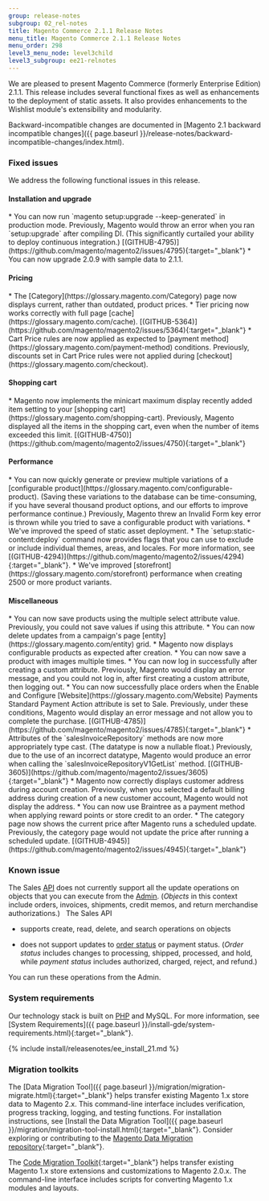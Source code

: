 ```yaml
---
group: release-notes
subgroup: 02_rel-notes
title: Magento Commerce 2.1.1 Release Notes
menu_title: Magento Commerce 2.1.1 Release Notes
menu_order: 298
level3_menu_node: level3child
level3_subgroup: ee21-relnotes
---
```


We are pleased to present Magento Commerce (formerly Enterprise Edition) 2.1.1. This release includes several functional fixes as well as enhancements to the deployment of static assets. It also provides enhancements to the Wishlist module's extensibility and modularity.


Backward-incompatible changes are documented in [Magento 2.1 backward incompatible changes]({{ page.baseurl }}/release-notes/backward-incompatible-changes/index.html).

### Fixed issues

We address the following functional issues in this release. 

#### Installation and upgrade

<!--- 55357/53777-->* You can now run `magento setup:upgrade --keep-generated` in production mode. Previously, Magento would throw an error when you ran `setup:upgrade` after compiling DI. (This significantly curtailed your ability to deploy continuous integration.) [(GITHUB-4795)](https://github.com/magento/magento2/issues/4795){:target="_blank"}


<!--- 56974-->* You can now upgrade 2.0.9 with sample data to 2.1.1. 

#### Pricing

<!--- 54320 -->* The [Category](https://glossary.magento.com/Category) page now displays current, rather than outdated,  product prices.


<!--- 55055 -->* Tier pricing now works correctly with full page [cache](https://glossary.magento.com/cache). [(GITHUB-5364)](https://github.com/magento/magento2/issues/5364){:target="_blank"} 


<!--- 45339 -->* Cart Price rules are now applied as expected to [payment method](https://glossary.magento.com/payment-method) conditions. Previously, discounts set in Cart Price rules were not applied during [checkout](https://glossary.magento.com/checkout).

#### Shopping cart

<!--- 53793 -->* Magento now implements the minicart maximum display recently added item setting to your [shopping cart](https://glossary.magento.com/shopping-cart).  Previously, Magento displayed all the items in the shopping cart, even when the number of items exceeded this limit. [(GITHUB-4750)](https://github.com/magento/magento2/issues/4750){:target="_blank"} 

#### Performance

<!--- 57410-->* You can now quickly generate or preview multiple variations of a [configurable product](https://glossary.magento.com/configurable-product). (Saving these variations to the database can be time-consuming, if you have several thousand product options, and our efforts to improve performance continue.) Previously, Magento threw an Invalid Form key error is thrown while you tried to save a configurable product with variations. 


<!--- 52660 -->* We've improved the speed of static asset deployment. 

<!--- 52614 -->* The `setup:static-content:deploy` command now provides flags that you can use to exclude or include individual themes, areas, and locales. For more information, see [(GITHUB-4294)](https://github.com/magento/magento2/issues/4294){:target="_blank"}. 


<!--- 55300, 55620, 54682-->* We've improved [storefront](https://glossary.magento.com/storefront) performance when creating 2500 or more product variants. 

#### Miscellaneous

<!--- 56892-->*  You can now save products using the multiple select attribute value. Previously, you could not save values if using this attribute. 

<!--- 55524/48429-->* You can now delete updates from a campaign's page [entity](https://glossary.magento.com/entity) grid. 



<!--- 56951-->* Magento now displays configurable products as expected after creation. 

<!--- 56582-->* You can now save a product with images multiple times. 


<!--- 56126 -->* You can now log in successfully after creating a custom attribute. Previously, Magento would display an error message, and you could not log in, after first creating a custom attribute, then logging out. 


<!--- 55598/54787 -->* You can now successfully place orders when the Enable and Configure [Website](https://glossary.magento.com/Website) Payments Standard Payment Action attribute is set to Sale. Previously, under these conditions, Magento would display an error message and not allow you to complete the purchase.  [(GITHUB-4785)](https://github.com/magento/magento2/issues/4785){:target="_blank"} 



<!--- 50026 -->* Attributes of the `salesInvoiceRepository` methods are now more appropriately type cast. (The datatype is now a nullable float.)  Previously, due to the use of an incorrect datatype, Magento would produce an error when calling the `salesInvoiceRepositoryV1GetList` method. [(GITHUB-3605)](https://github.com/magento/magento2/issues/3605){:target="_blank"} 


<!--- 55462/52448-->* Magento now correctly displays customer address during account creation. Previously, when you selected a default billing address during creation of a new customer account, Magento would not display the address. 



<!--- 54721-->* You can now use Braintree as a payment method when applying reward points or store credit to an order. 

<!--- 57420/54320-->* The category page now shows the current price after Magento runs a scheduled update.  Previously, the category page would not update the  price after running a scheduled update.	[(GITHUB-4945)](https://github.com/magento/magento2/issues/4945){:target="_blank"} 





<!--- DELETED: 54839 (release notes), 56893 (clone), 54647, 55897, 56945, 54963 -->

### Known issue

The Sales [API](https://glossary.magento.com/API) does not currently support all the update operations on objects that you can execute from the [Admin](https://glossary.magento.com/Admin). (<i>Objects</i> in this context include orders, invoices, shipments, credit memos, and return merchandise authorizations.)
 
The Sales API

* supports create, read, delete, and search operations on objects

* does not support updates to [order status](https://glossary.magento.com/order-status) or payment status. (<i>Order status</i> includes changes to processing, shipped, processed, and hold, while <i>payment status</i> includes authorized, charged, reject, and refund.)


You can run these operations from the Admin.

### System requirements

Our technology stack is built on [PHP](https://glossary.magento.com/PHP) and MySQL. For more information, see
[System Requirements]({{ page.baseurl }}/install-gde/system-requirements.html){:target="_blank"}.


{% include install/releasenotes/ee_install_21.md %}

### Migration toolkits
The [Data Migration Tool]({{ page.baseurl }}/migration/migration-migrate.html){:target="_blank"} helps transfer existing Magento 1.x store data to Magento 2.x. This command-line interface includes verification, progress tracking, logging, and testing functions. For installation instructions, see  [Install the Data Migration Tool]({{ page.baseurl }}/migration/migration-tool-install.html){:target="_blank"}. Consider exploring or contributing to the [ Magento Data Migration repository](https://github.com/magento/data-migration-tool){:target="_blank"}.

The [Code Migration Toolkit](https://github.com/magento/code-migration){:target="_blank"} helps transfer existing Magento 1.x store extensions and customizations to Magento 2.0.x. The command-line interface includes scripts for converting Magento 1.x modules and layouts.
